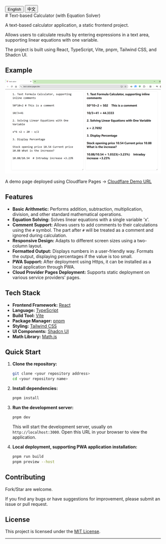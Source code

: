 
<!-- 语言切换按钮 -->
<div>
  <button onclick="showLanguage('en')">English</button>
  <button onclick="showLanguage('zh')">中文</button>
</div>

<!-- 英文内容 -->
<div id="en-content" style="display: block;">
# Text-based Calculator (with Equation Solver)

A text-based calculator application, a static frontend project.

Allows users to calculate results by entering expressions in a text area, supporting linear equations with one variable.

The project is built using React, TypeScript, Vite, pnpm, Tailwind CSS, and Shadcn UI.

## Example

![desc](images/demo-en.png)

A demo page deployed using Cloudflare Pages -> [Cloudflare Demo URL](https://text-calcer.pages.dev/)

## Features

*   **Basic Arithmetic:** Performs addition, subtraction, multiplication, division, and other standard mathematical operations.
*   **Equation Solving:** Solves linear equations with a single variable 'x'.
*   **Comment Support:** Allows users to add comments to their calculations using the `#` symbol.  The part after `#` will be treated as a comment and ignored during calculation.
*   **Responsive Design:** Adapts to different screen sizes using a two-column layout.
*   **Formatted Output:** Displays numbers in a user-friendly way. Formats the output, displaying percentages if the value is too small.
*   **PWA Support:**  After deployment using Https, it can be installed as a local application through PWA.
*   **Cloud Provider Pages Deployment:** Supports static deployment on various service providers' pages.

## Tech Stack

*   **Frontend Framework:** [React](https://react.dev/)
*   **Language:** [TypeScript](https://www.typescriptlang.org/)
*   **Build Tool:** [Vite](https://vitejs.dev/)
*   **Package Manager:** [pnpm](https://pnpm.io/)
*   **Styling:** [Tailwind CSS](https://tailwindcss.com/)
*   **UI Components:** [Shadcn UI](https://ui.shadcn.com/)
*   **Math Library:** [Math.js](https://mathjs.org/)

## Quick Start

1.  **Clone the repository:**

    ```bash
    git clone <your repository address>
    cd <your repository name>
    ```

2.  **Install dependencies:**

    ```bash
    pnpm install
    ```

3.  **Run the development server:**

    ```bash
    pnpm dev
    ```

    This will start the development server, usually on `http://localhost:3000`. Open this URL in your browser to view the application.

4.  **Local deployment, supporting PWA application installation:**

    ```bash
    pnpm run build
    pnpm preview --host
    ```

## Contributing

Fork/Star are welcome.

If you find any bugs or have suggestions for improvement, please submit an issue or pull request.

## License

This project is licensed under the [MIT License](LICENSE).

---
</div>

<!-- 中文内容 -->
<div id="zh-content" style="display: none;">
# 基于文本的计算器（带方程求解）

基于文本的计算器应用，一个静态前端项目

允许用户通过在文本区域中输入表达式来求计算结果，支持一元一次方程。

项目使用 React、TypeScript、Vite、pnpm、Tailwind CSS 和 Shadcn UI 构建。

## 例子

![desc](images/demo-cn.png)

使用Cloudflare Pages部署的一个示例页面 -> [Cloudflare Demo URL](https://text-calcer.pages.dev/)




## 功能特性

*   **基础算术：** 执行加法、减法、乘法、除法和其他标准数学运算。
*   **方程求解：** 求解具有单个变量 'x' 的线性方程。
*   **注释支持：** 允许用户使用 `#` 符号向其计算添加注释。 `#` 后面的部分将被视为注释，并在计算过程中被忽略。
*   **响应式设计：** 使用两列布局适应不同的屏幕尺寸。
*   **格式化输出：** 以用户友好的方式显示数字。格式化输出， 如果值太小，就显示百分比。
*   **PWA支持** 使用Https部署后可以通过PWA安装到本地应用
*   **云服务商pages部署** 支持各种服务商的pages静态部署


## 技术栈

*   **前端框架:** [React](https://react.dev/)
*   **语言:** [TypeScript](https://www.typescriptlang.org/)
*   **构建工具:** [Vite](https://vitejs.dev/)
*   **包管理器:** [pnpm](https://pnpm.io/)
*   **样式:** [Tailwind CSS](https://tailwindcss.com/)
*   **UI 组件:** [Shadcn UI](https://ui.shadcn.com/)
*   **数学库:** [Math.js](https://mathjs.org/)

## 快速开始

1.  **克隆仓库:**

    ```bash
    git clone <你的仓库地址>
    cd <你的仓库名称>
    ```

2.  **安装依赖:**

    ```bash
    pnpm install
    ```

3.  **运行开发服务器:**

    ```bash
    pnpm dev
    ```

    这将启动开发服务器，通常在 `http://localhost:3000` 上。在浏览器中打开此 URL 以查看应用程序。

4.  **本地部署，支持安装PWA应用:**

    ```bash
    pnpm run build
    pnpm preview --host
    ```




## 贡献

欢迎Fork/ Star

如果您发现任何错误或有改进建议，请提交一个 issue 或 pull request。

## 许可证

本项目根据 [MIT 许可证](LICENSE) 获得许可


</div>

<!-- JavaScript 控制语言切换 -->
<script>
  function showLanguage(lang) {
    // 隐藏所有语言内容
    document.getElementById('en-content').style.display = 'none';
    document.getElementById('zh-content').style.display = 'none';
    // 显示选中的语言内容
    document.getElementById(lang + '-content').style.display = 'block';
  }
</script>



